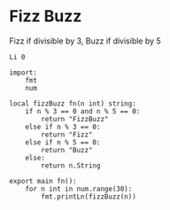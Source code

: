 # Fizz Buzz

Fizz if divisible by 3, Buzz if divisible by 5

    Li 0
    
    import:
        fmt
        num
    
    local fizzBuzz fn(n int) string:
        if n % 3 == 0 and n % 5 == 0:
            return "FizzBuzz"
        else if n % 3 == 0:
            return "Fizz"
        else if n % 5 == 0:
            return "Buzz"
        else:
            return n.String
    
    export main fn():
        for n int in num.range(30):
            fmt.printLn(fizzBuzz(n))
